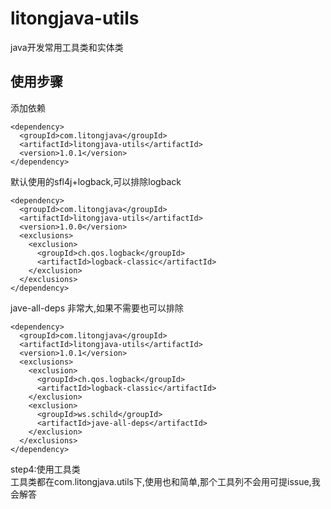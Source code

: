 # litongjava-utils

java开发常用工具类和实体类  

## 使用步骤

添加依赖
```
<dependency>
  <groupId>com.litongjava</groupId>
  <artifactId>litongjava-utils</artifactId>
  <version>1.0.1</version>
</dependency>
```
默认使用的sfl4j+logback,可以排除logback
```
<dependency>
  <groupId>com.litongjava</groupId>
  <artifactId>litongjava-utils</artifactId>
  <version>1.0.0</version>
  <exclusions>
    <exclusion>
      <groupId>ch.qos.logback</groupId>
      <artifactId>logback-classic</artifactId>
    </exclusion>
  </exclusions>
</dependency>
```
jave-all-deps 非常大,如果不需要也可以排除
```
<dependency>
  <groupId>com.litongjava</groupId>
  <artifactId>litongjava-utils</artifactId>
  <version>1.0.1</version>
  <exclusions>
    <exclusion>
      <groupId>ch.qos.logback</groupId>
      <artifactId>logback-classic</artifactId>
    </exclusion>
    <exclusion>
      <groupId>ws.schild</groupId>
      <artifactId>jave-all-deps</artifactId>
    </exclusion>
  </exclusions>
</dependency>
```

step4:使用工具类  
工具类都在com.litongjava.utils下,使用也和简单,那个工具列不会用可提issue,我会解答